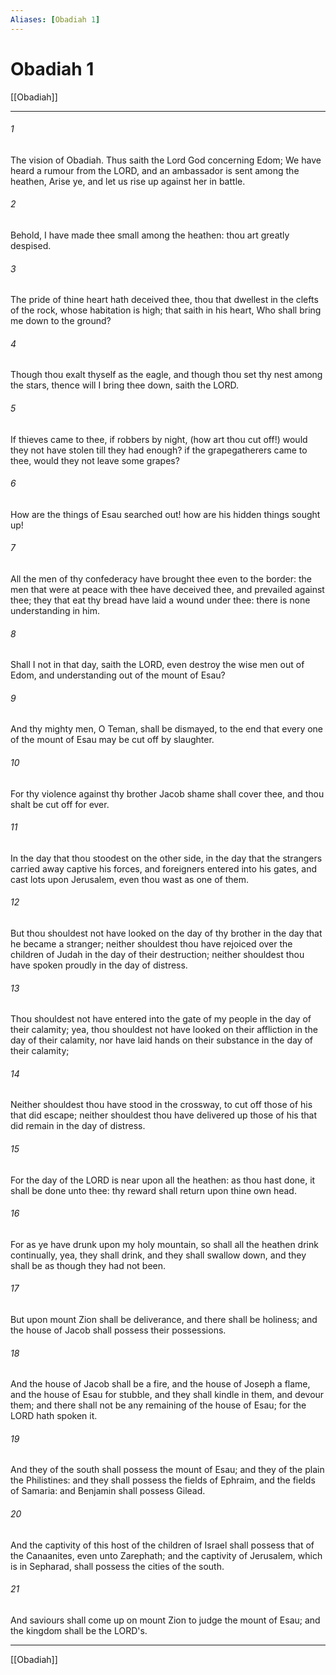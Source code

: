 ```yaml
---
Aliases: [Obadiah 1]
---
```

# Obadiah 1

[[Obadiah]]
***



###### 1 
The vision of Obadiah. Thus saith the Lord God concerning Edom; We have heard a rumour from the LORD, and an ambassador is sent among the heathen, Arise ye, and let us rise up against her in battle. 

###### 2 
Behold, I have made thee small among the heathen: thou art greatly despised. 

###### 3 
The pride of thine heart hath deceived thee, thou that dwellest in the clefts of the rock, whose habitation is high; that saith in his heart, Who shall bring me down to the ground? 

###### 4 
Though thou exalt thyself as the eagle, and though thou set thy nest among the stars, thence will I bring thee down, saith the LORD. 

###### 5 
If thieves came to thee, if robbers by night, (how art thou cut off!) would they not have stolen till they had enough? if the grapegatherers came to thee, would they not leave some grapes? 

###### 6 
How are the things of Esau searched out! how are his hidden things sought up! 

###### 7 
All the men of thy confederacy have brought thee even to the border: the men that were at peace with thee have deceived thee, and prevailed against thee; they that eat thy bread have laid a wound under thee: there is none understanding in him. 

###### 8 
Shall I not in that day, saith the LORD, even destroy the wise men out of Edom, and understanding out of the mount of Esau? 

###### 9 
And thy mighty men, O Teman, shall be dismayed, to the end that every one of the mount of Esau may be cut off by slaughter. 

###### 10 
For thy violence against thy brother Jacob shame shall cover thee, and thou shalt be cut off for ever. 

###### 11 
In the day that thou stoodest on the other side, in the day that the strangers carried away captive his forces, and foreigners entered into his gates, and cast lots upon Jerusalem, even thou wast as one of them. 

###### 12 
But thou shouldest not have looked on the day of thy brother in the day that he became a stranger; neither shouldest thou have rejoiced over the children of Judah in the day of their destruction; neither shouldest thou have spoken proudly in the day of distress. 

###### 13 
Thou shouldest not have entered into the gate of my people in the day of their calamity; yea, thou shouldest not have looked on their affliction in the day of their calamity, nor have laid hands on their substance in the day of their calamity; 

###### 14 
Neither shouldest thou have stood in the crossway, to cut off those of his that did escape; neither shouldest thou have delivered up those of his that did remain in the day of distress. 

###### 15 
For the day of the LORD is near upon all the heathen: as thou hast done, it shall be done unto thee: thy reward shall return upon thine own head. 

###### 16 
For as ye have drunk upon my holy mountain, so shall all the heathen drink continually, yea, they shall drink, and they shall swallow down, and they shall be as though they had not been. 

###### 17 
But upon mount Zion shall be deliverance, and there shall be holiness; and the house of Jacob shall possess their possessions. 

###### 18 
And the house of Jacob shall be a fire, and the house of Joseph a flame, and the house of Esau for stubble, and they shall kindle in them, and devour them; and there shall not be any remaining of the house of Esau; for the LORD hath spoken it. 

###### 19 
And they of the south shall possess the mount of Esau; and they of the plain the Philistines: and they shall possess the fields of Ephraim, and the fields of Samaria: and Benjamin shall possess Gilead. 

###### 20 
And the captivity of this host of the children of Israel shall possess that of the Canaanites, even unto Zarephath; and the captivity of Jerusalem, which is in Sepharad, shall possess the cities of the south. 

###### 21 
And saviours shall come up on mount Zion to judge the mount of Esau; and the kingdom shall be the LORD's.

***
[[Obadiah]]
